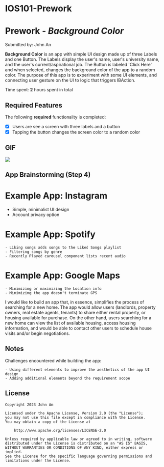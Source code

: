 # IOS101-Prework

# Prework - *Background Color*

Submitted by: John An

**Background Color** is an app with simple UI design made up of three Labels and one Button. The Labels display the user's name, user's university name, and the user's current/aspirational job. The Button is labeled 'Click Here' and when selected, changes the background color of the app to a random color. The purpose of this app is to experiment with some UI elements, and connecting user gesture on the UI to logic that triggers IBAction.

Time spent: **2** hours spent in total

## Required Features

The following **required** functionality is completed:

- [x] Users are see a screen with three labels and a button
- [x] Tapping the button changes the screen color to a random color
 
## GIF

![](https://i.imgur.com/a/UPONi9k.gif)


## App Brainstorming (Step 4)

# Example App: Instagram
  - Simple, minimalist UI design   
  - Account privacy option

# Example App: Spotify
    - Liking songs adds songs to the Liked Songs playlist
    - Filtering songs by genre
    - Recently Played carousel component lists recent audio

# Example App: Google Maps
    - Minimizing or maximizing the Location info
    - Minimizing the app doesn't terminate GPS 

I would like to build an app that, in essence, simplifies the process of searching for a new home. The app would allow users (landlords, property owners, real estate agents, tenants) to share either rental property, or housing available for purchase. On the other hand, users searching for a new home can view the list of available housing, access housing information, and would be able to contact other users to schedule house visits and/or begin negotiations.

## Notes

Challenges encountered while building the app:

    - Using different elements to improve the aesthetics of the app UI design 
    - Adding additional elements beyond the requirement scope

## License

    Copyright 2023 John An

    Licensed under the Apache License, Version 2.0 (the "License");
    you may not use this file except in compliance with the License.
    You may obtain a copy of the License at

        http://www.apache.org/licenses/LICENSE-2.0

    Unless required by applicable law or agreed to in writing, software
    distributed under the License is distributed on an "AS IS" BASIS,
    WITHOUT WARRANTIES OR CONDITIONS OF ANY KIND, either express or implied.
    See the License for the specific language governing permissions and
    limitations under the License.